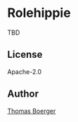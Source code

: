 # Rolehippie

TBD

## License

Apache-2.0

## Author

[Thomas Boerger](https://github.com/tboerger)
